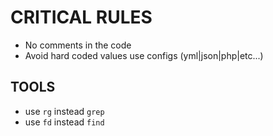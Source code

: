 # CRITICAL RULES

- No comments in the code
- Avoid hard coded values use configs (yml|json|php|etc...)

## TOOLS
  - use `rg` instead `grep`
  - use `fd` instead `find`

